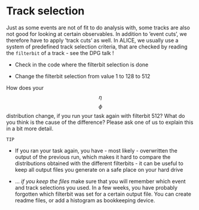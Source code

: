 # Track selection

Just as some events are not of fit to do analysis with, some tracks are also not good for looking at certain observables. In addition to ’event cuts’, we therefore have to apply ’track cuts’ as well. In ALICE, we usually use a system of predefined track selection criteria, that are checked by reading the `filterbit` of a track - see the DPG talk !

* Check in the code where the filterbit selection is done

* Change the filterbit selection from value 1 to 128 to 512

How does your $$\eta$$ $$\phi$$ distribution change, if you run your task again with filterbit 512? What do you think is the cause of the difference? Please ask one of us to explain this in a bit more detail.

`TIP`

* If you ran your task again, you have - most likely - overwritten the output of the previous run, which makes it hard to compare the distributions obtained with the different filterbits - it can be useful to keep all output files you generate on a safe place on your hard drive

* ... _if you keep the files_ make sure that you will remember which event and track selections you used. In a few weeks, you have probably forgotten which filterbit was set for a certain output file. You can create readme files, or add a histogram as bookkeeping device.